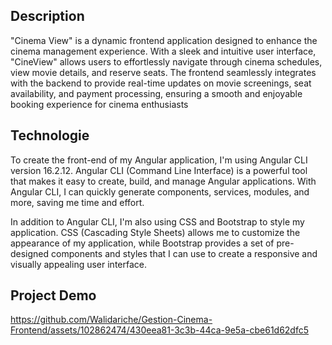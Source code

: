 ## Description

"Cinema View" is a dynamic frontend application designed to enhance the cinema management experience. With a sleek and intuitive user interface, "CineView" allows users to effortlessly navigate through cinema schedules, view movie details, and reserve seats. The frontend seamlessly integrates with the backend to provide real-time updates on movie screenings, seat availability, and payment processing, ensuring a smooth and enjoyable booking experience for cinema enthusiasts

## Technologie

To create the front-end of my Angular application, I'm using Angular CLI version 16.2.12. Angular CLI (Command Line Interface) is a powerful tool that makes it easy to create, build, and manage Angular applications. With Angular CLI, I can quickly generate components, services, modules, and more, saving me time and effort.

In addition to Angular CLI, I'm also using CSS and Bootstrap to style my application. CSS (Cascading Style Sheets) allows me to customize the appearance of my application, while Bootstrap provides a set of pre-designed components and styles that I can use to create a responsive and visually appealing user interface.

## Project Demo

https://github.com/Walidariche/Gestion-Cinema-Frontend/assets/102862474/430eea81-3c3b-44ca-9e5a-cbe61d62dfc5

